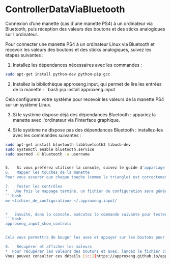 # ControllerDataViaBluetooth
Connexion d’une manette (cas d'une manette PS4) à un ordinateur via Bluetooth, puis réception des valeurs des boutons et des sticks analogiques sur l'ordinateur.

Pour connecter une manette PS4 à un ordinateur Linux via Bluetooth et recevoir les valeurs des boutons et des sticks analogiques, suivez les étapes suivantes :

1.   Installez les dépendances nécessaires avec les commandes :
   ```bash
   sudo apt-get install python-dev python-pip gcc
   ```

2.   Installez la bibliothèque approxeng.input, qui permet de lire les entrées de la manette :
   ``bash
   pip install approxeng.input

   Cela configurera votre système pour recevoir les valeurs de la manette PS4 sur un système Linux.

3.   Si le système dispose déjà des dépendances Bluetooth : appariez la manette avec l'ordinateur via l'interface graphique.

4.   Si le système ne dispose pas des dépendances Bluetooth : installez-les avec les commandes suivantes :
   ```bash
   sudo apt-get install bluetooth libbluetooth3 libusb-dev
   sudo systemctl enable bluetooth.service
   sudo usermod -G bluetooth -a username


5.   Si vous préférez utiliser la console, suivez le guide d'appariage de manette sur Linux : [approxeng.input Bluetooth pairing guide.](https://approxeng.github.io/approxeng.input/bluetooth.html)
6.   Mapper les touches de la manette
Pour vous assurer que chaque touche (comme le triangle) est correctement mappée, suivez les instructions de profilage disponibles ici : [approxeng.input Profiling Guide.](https://approxeng.github.io/approxeng.input/profiling.html)

7.   Tester les contrôles
*   Une fois le mappage terminé, un fichier de configuration sera généré. Déplacez ce fichier dans le dossier ~/.approxeng.input/ en utilisant la commande suivante :
   ```bash
   mv <fichier_de_configuration> ~/.approxeng.input/


*   Ensuite, dans la console, exécutez la commande suivante pour tester le fonctionnement des axes et des boutons :
   ```bash
   approxeng_input_show_controls


Cela vous permettra de bouger les axes et appuyer sur les boutons pour vérifier que les touches sont correctement mappées.

8.   Récupérer et afficher les valeurs
*  Pour récupérer les valeurs des boutons et axes, lancez le fichier controller.py. Ce fichier vous permettra de récupérer et d'afficher en temps réel les valeurs des boutons et des axes de la manette.
Vous pouvez consulter ces détails [ici](https://approxeng.github.io/approxeng.input/simpleusage.html)






